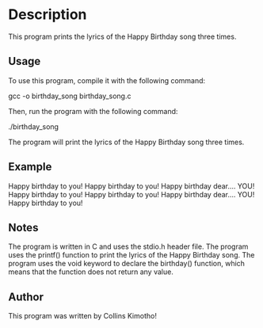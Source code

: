 # Description

This program prints the lyrics of the Happy Birthday song three times.

## Usage

To use this program, compile it with the following command:

gcc -o birthday_song birthday_song.c

Then, run the program with the following command:

./birthday_song

The program will print the lyrics of the Happy Birthday song three times.

## Example

Happy birthday to you!
Happy birthday to you!
Happy birthday dear.... YOU!
Happy birthday to you!
Happy birthday to you!
Happy birthday dear.... YOU!
Happy birthday to you!

## Notes

The program is written in C and uses the stdio.h header file.
The program uses the printf() function to print the lyrics of the Happy Birthday song.
The program uses the void keyword to declare the birthday() function, which means that the function does not return any value.

## Author

This program was written by Collins Kimotho!
